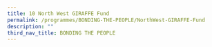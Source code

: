 ```yaml
---
title: 10 North West GIRAFFE Fund
permalink: /programmes/BONDING-THE-PEOPLE/NorthWest-GIRAFFE-Fund
description: ""
third_nav_title: BONDING THE PEOPLE
---
```


